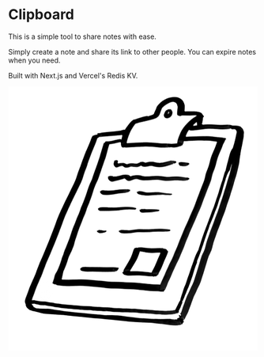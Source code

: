 # Clipboard

This is a simple tool to share notes with ease.

Simply create a note and share its link to other people. You can expire notes when you need.

Built with Next.js and Vercel's Redis KV.

![Clipboard](./public/clipboard.png)
